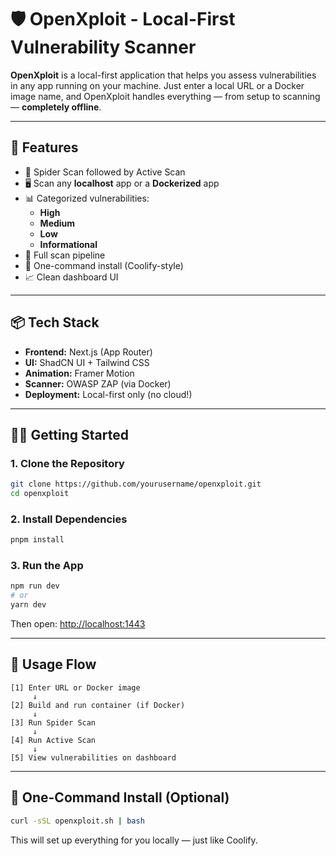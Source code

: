 # 🛡️ OpenXploit - Local-First Vulnerability Scanner

**OpenXploit** is a local-first application that helps you assess vulnerabilities in any app running on your machine. Just enter a local URL or a Docker image name, and OpenXploit handles everything — from setup to scanning — **completely offline**.

---

## 🚀 Features

- 🔎 Spider Scan followed by Active Scan
- 🖥️ Scan any **localhost** app or a **Dockerized** app
- 📊 Categorized vulnerabilities:
  - **High**
  - **Medium**
  - **Low**
  - **Informational**
- 🧪 Full scan pipeline
- 🧠 One-command install (Coolify-style)
- 📈 Clean dashboard UI

---

## 📦 Tech Stack

- **Frontend:** Next.js (App Router)
- **UI:** ShadCN UI + Tailwind CSS
- **Animation:** Framer Motion
- **Scanner:** OWASP ZAP (via Docker)
- **Deployment:** Local-first only (no cloud!)

---

## 🧑‍💻 Getting Started

### 1. Clone the Repository

```bash
git clone https://github.com/yourusername/openxploit.git
cd openxploit
```

### 2. Install Dependencies

```bash
pnpm install
```

### 3. Run the App

```bash
npm run dev
# or
yarn dev
```

Then open: [http://localhost:1443](http://localhost:1443)

---

## 🧪 Usage Flow

```text
[1] Enter URL or Docker image
     ↓
[2] Build and run container (if Docker)
     ↓
[3] Run Spider Scan
     ↓
[4] Run Active Scan
     ↓
[5] View vulnerabilities on dashboard
```

---

## 🧬 One-Command Install (Optional)

```bash
curl -sSL openxploit.sh | bash
```

This will set up everything for you locally — just like Coolify.

